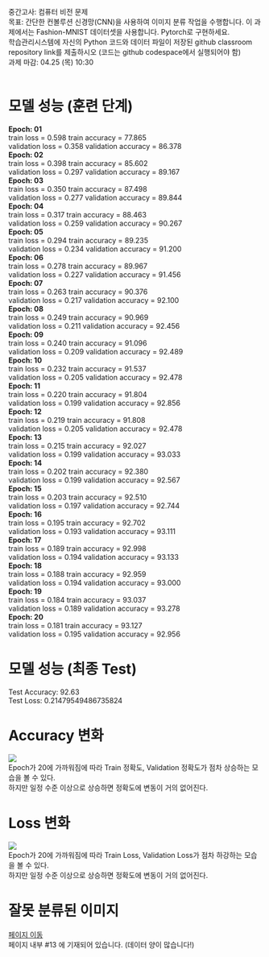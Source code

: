 중간고사: 컴퓨터 비전 문제<br>
목표: 간단한 컨볼루션 신경망(CNN)을 사용하여 이미지 분류 작업을 수행합니다. 이 과제에서는 Fashion-MNIST 데이터셋을 사용합니다. Pytorch로 구현하세요.<br>
학습관리시스템에 자신의 Python 코드와 데이터 파일이 저장된 github classroom repository link를 제출하시오 (코드는 github codespace에서 실행되어야 함)<br>
과제 마감: 04.25 (목) 10:30<br>
<br>
<h1><b>모델 성능 (훈련 단계)</b></h1>

<b>Epoch: 01<br></b>
train loss = 0.598 train accuracy = 77.865 <br>
validation loss = 0.358 validation accuracy = 86.378<br>
<b>Epoch: 02<br></b>
train loss = 0.398 train accuracy = 85.602<br>
validation loss = 0.297 validation accuracy = 89.167<br>
<b>Epoch: 03<br></b>
train loss = 0.350 train accuracy = 87.498<br>
validation loss = 0.277 validation accuracy = 89.844<br>
<b>Epoch: 04<br></b>
train loss = 0.317 train accuracy = 88.463<br>
validation loss = 0.259 validation accuracy = 90.267<br>
<b>Epoch: 05<br></b>
train loss = 0.294 train accuracy = 89.235<br>
validation loss = 0.234 validation accuracy = 91.200<br>
<b>Epoch: 06<br></b>
train loss = 0.278 train accuracy = 89.967<br>
validation loss = 0.227 validation accuracy = 91.456<br>
<b>Epoch: 07<br></b>
train loss = 0.263 train accuracy = 90.376<br>
validation loss = 0.217 validation accuracy = 92.100<br>
<b>Epoch: 08<br></b>
train loss = 0.249 train accuracy = 90.969<br>
validation loss = 0.211 validation accuracy = 92.456<br>
<b>Epoch: 09<br></b>
train loss = 0.240 train accuracy = 91.096<br>
validation loss = 0.209 validation accuracy = 92.489<br>
<b>Epoch: 10<br></b>
train loss = 0.232 train accuracy = 91.537<br>
validation loss = 0.205 validation accuracy = 92.478<br>
<b>Epoch: 11<br></b>
train loss = 0.220 train accuracy = 91.804<br>
validation loss = 0.199 validation accuracy = 92.856<br>
<b>Epoch: 12<br></b>
train loss = 0.219 train accuracy = 91.808<br>
validation loss = 0.205 validation accuracy = 92.478<br>
<b>Epoch: 13<br></b>
train loss = 0.215 train accuracy = 92.027<br>
validation loss = 0.199 validation accuracy = 93.033<br>
<b>Epoch: 14<br></b>
train loss = 0.202 train accuracy = 92.380<br>
validation loss = 0.199 validation accuracy = 92.567<br>
<b>Epoch: 15<br></b>
train loss = 0.203 train accuracy = 92.510<br>
validation loss = 0.197 validation accuracy = 92.744<br>
<b>Epoch: 16<br></b>
train loss = 0.195 train accuracy = 92.702<br>
validation loss = 0.193 validation accuracy = 93.111<br>
<b>Epoch: 17<br></b>
train loss = 0.189 train accuracy = 92.998<br>
validation loss = 0.194 validation accuracy = 93.133<br>
<b>Epoch: 18<br></b>
train loss = 0.188 train accuracy = 92.959<br>
validation loss = 0.194 validation accuracy = 93.000<br>
<b>Epoch: 19<br></b>
train loss = 0.184 train accuracy = 93.037<br>
validation loss = 0.189 validation accuracy = 93.278<br>
<b>Epoch: 20<br></b>
train loss = 0.181 train accuracy = 93.127<br>
validation loss = 0.195 validation accuracy = 92.956<br>


<h1><b>모델 성능 (최종 Test)</b><br></h1>
Test Accuracy: 92.63<br>
Test Loss: 0.21479549486735824<br>

<h1>Accuracy 변화</h1>
<img src="https://github.com/Konkuk-Univ-Glocal-Campus/introai202401-midterm-OverTook/assets/20220857/cccbe4cf-5ed7-4fcb-998f-b6ad35982947"></img><br>
Epoch가 20에 가까워짐에 따라 Train 정확도, Validation 정확도가 점차 상승하는 모습을 볼 수 있다.<br>
하지만 일정 수준 이상으로 상승하면 정확도에 변동이 거의 없어진다.

<h1>Loss 변화</h1>
<img src="https://github.com/Konkuk-Univ-Glocal-Campus/introai202401-midterm-OverTook/assets/20220857/58ae52de-6878-4a61-a4d9-f2afde0e7a2e"></img><br>
Epoch가 20에 가까워짐에 따라 Train Loss, Validation Loss가 점차 하강하는 모습을 볼 수 있다.<br>
하지만 일정 수준 이상으로 상승하면 정확도에 변동이 거의 없어진다.

<h1>잘못 분류된 이미지</h1>
<a href="https://github.com/Konkuk-Univ-Glocal-Campus/introai202401-midterm-OverTook/blob/main/mid_term.ipynb">페이지 이동</a><br>
페이지 내부 #13 에 기재되어 있습니다. (데이터 양이 많습니다!)
